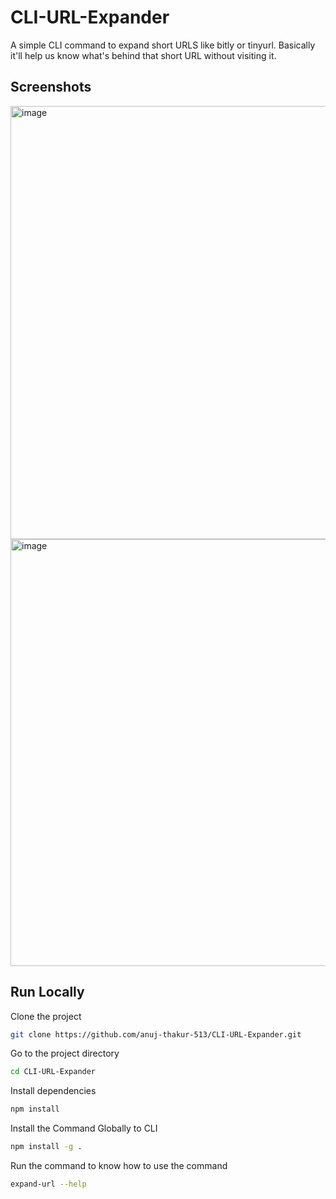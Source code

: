 
# CLI-URL-Expander

A simple CLI command to expand short URLS like bitly or tinyurl. Basically it'll help us know what's behind that short URL without visiting it.


## Screenshots
<img width="693" alt="image" src="https://github.com/anuj-thakur-513/CLI-URL-Expander/assets/82753410/83b240f7-ed7e-4098-8343-703a9b0aaf70">

<img width="683" alt="image" src="https://github.com/anuj-thakur-513/CLI-URL-Expander/assets/82753410/b05c7e8f-480f-49fc-a2e8-4dfb8b3ef667">



## Run Locally

Clone the project

```bash
git clone https://github.com/anuj-thakur-513/CLI-URL-Expander.git
```

Go to the project directory

```bash
cd CLI-URL-Expander
```

Install dependencies

```bash
npm install
```

Install the Command Globally to CLI

```bash
npm install -g .
```

Run the command to know how to use the command
```bash
expand-url --help
```


